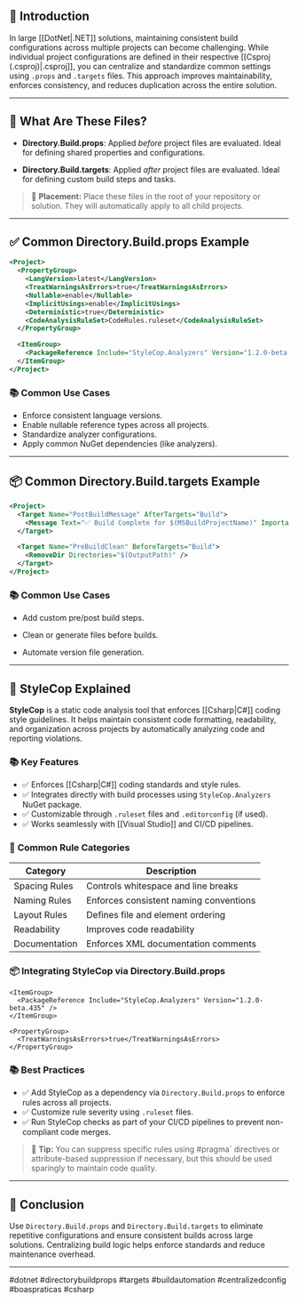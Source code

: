 ## 📌 **Introduction**

In large [[DotNet|.NET]] solutions, maintaining consistent build configurations across multiple projects can become challenging. While individual project configurations are defined in their respective [[Csproj (.csproj)|.csproj]], you can centralize and standardize common settings using `.props` and `.targets` files. This approach improves maintainability, enforces consistency, and reduces duplication across the entire solution.

---
## 📖 **What Are These Files?**

- **Directory.Build.props**: Applied _before_ project files are evaluated. Ideal for defining shared properties and configurations.
    
- **Directory.Build.targets**: Applied _after_ project files are evaluated. Ideal for defining custom build steps and tasks.
    

> 📌 **Placement:** Place these files in the root of your repository or solution. They will automatically apply to all child projects.

---
## ✅ **Common Directory.Build.props Example**

```xml
<Project>
  <PropertyGroup>
    <LangVersion>latest</LangVersion>
    <TreatWarningsAsErrors>true</TreatWarningsAsErrors>
    <Nullable>enable</Nullable>
    <ImplicitUsings>enable</ImplicitUsings>
    <Deterministic>true</Deterministic>
    <CodeAnalysisRuleSet>CodeRules.ruleset</CodeAnalysisRuleSet>
  </PropertyGroup>

  <ItemGroup>
    <PackageReference Include="StyleCop.Analyzers" Version="1.2.0-beta.435" />
  </ItemGroup>
</Project>
```

### 📚 **Common Use Cases**

- Enforce consistent language versions.
- Enable nullable reference types across all projects.
- Standardize analyzer configurations.
- Apply common NuGet dependencies (like analyzers).
    
---
## 📦 **Common Directory.Build.targets Example**

```xml
<Project>
  <Target Name="PostBuildMessage" AfterTargets="Build">
    <Message Text="✅ Build Complete for $(MSBuildProjectName)" Importance="High" />
  </Target>

  <Target Name="PreBuildClean" BeforeTargets="Build">
    <RemoveDir Directories="$(OutputPath)" />
  </Target>
</Project>
```

### 📚 **Common Use Cases**

- Add custom pre/post build steps.
    
- Clean or generate files before builds.
    
- Automate version file generation.
    
---
## 📖 **StyleCop Explained**

**StyleCop** is a static code analysis tool that enforces [[Csharp|C#]] coding style guidelines. It helps maintain consistent code formatting, readability, and organization across projects by automatically analyzing code and reporting violations.

### 📚 **Key Features**

- ✅ Enforces [[Csharp|C#]] coding standards and style rules.
- ✅ Integrates directly with build processes using `StyleCop.Analyzers` NuGet package.
- ✅ Customizable through `.ruleset` files and `.editorconfig` (if used).
- ✅ Works seamlessly with [[Visual Studio]] and CI/CD pipelines.
    

### 📖 **Common Rule Categories**

|Category|Description|
|---|---|
|Spacing Rules|Controls whitespace and line breaks|
|Naming Rules|Enforces consistent naming conventions|
|Layout Rules|Defines file and element ordering|
|Readability|Improves code readability|
|Documentation|Enforces XML documentation comments|

### 📦 **Integrating StyleCop via Directory.Build.props**

```
<ItemGroup>
  <PackageReference Include="StyleCop.Analyzers" Version="1.2.0-beta.435" />
</ItemGroup>

<PropertyGroup>
  <TreatWarningsAsErrors>true</TreatWarningsAsErrors>
</PropertyGroup>
```

### 📚 **Best Practices**

- ✅ Add StyleCop as a dependency via `Directory.Build.props` to enforce rules across all projects.
- ✅ Customize rule severity using `.ruleset` files.
- ✅ Run StyleCop checks as part of your CI/CD pipelines to prevent non-compliant code merges.

> 📌 **Tip:** You can suppress specific rules using #pragma` directives or attribute-based suppression if necessary, but this should be used sparingly to maintain code quality.

---
## 🚀 **Conclusion**

Use `Directory.Build.props` and `Directory.Build.targets` to eliminate repetitive configurations and ensure consistent builds across large solutions. Centralizing build logic helps enforce standards and reduce maintenance overhead.

---
#dotnet #directorybuildprops #targets #buildautomation #centralizedconfig #boaspraticas #csharp 